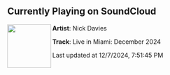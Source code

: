 ## Currently Playing on SoundCloud

[<img align="left" width="100" src="https://i1.sndcdn.com/artworks-J9LwfzgzTQylWdNp-cEsDyg-t500x500.jpg">](https://soundcloud.com/user-72330414/live-in-miami-december-2024)

**Artist**: Nick Davies 

**Track**: Live in Miami: December 2024

Last updated at 12/7/2024, 7:51:45 PM
